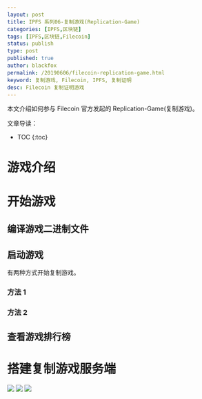 ```yaml
---
layout: post
title: IPFS 系列06-复制游戏(Replication-Game)
categories: [IPFS,区块链]
tags: [IPFS,区块链,Filecoin]
status: publish
type: post
published: true
author: blackfox
permalink: /20190606/filecoin-replication-game.html
keyword: 复制游戏, Filecoin, IPFS, 复制证明
desc: Filecoin 复制证明游戏
---
```


本文介绍如何参与 Filecoin 官方发起的 Replication-Game(复制游戏)。


文章导读：

* TOC
{:toc}


# 游戏介绍

# 开始游戏

## 编译游戏二进制文件


## 启动游戏
有两种方式开始复制游戏。

### 方法 1

### 方法 2

## 查看游戏排行榜

# 搭建复制游戏服务端

<img class="img-view" data-src="http://blog.img.r9it.com/image-219c3cc8aa7ccb60f5fede054a7c1b4b.png" src="/images/1px.png" />


<img class="img-view" data-src="http://blog.img.r9it.com/image-a443577e637e9febd53d7028fb9a3d0e.png" src="/images/1px.png" />

<img class="img-view" data-src="http://blog.img.r9it.com/image-5d364dbfdebb2ca541d181d9aee195a0.png" src="/images/1px.png" />



